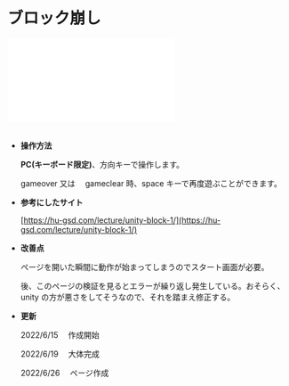 # ブロック崩し

<div class="webgl">
  <iframe 
  loading="lazy" 
  src="./practice1/index.html"
  scrolling="no"  
  frameborder="0" 
  allowfullscreen></iframe>
</div>
<!-- <iframe width="幅の数値" height="高さの数値" src="WebGLプレイヤーを公開しているURL" frameborder="0" allowfullscreen></iframe> -->

<br/>

- **操作方法**

  **PC(キーボード限定)**、方向キーで操作します。

  gameover 又は　 gameclear 時、space キーで再度遊ぶことができます。

- **参考にしたサイト**

  [https://hu-gsd.com/lecture/unity-block-1/](https://hu-gsd.com/lecture/unity-block-1/)

- **改善点**

  ページを開いた瞬間に動作が始まってしまうのでスタート画面が必要。

  後、このページの検証を見るとエラーが繰り返し発生している。おそらく、unity の方が悪さをしてそうなので、それを踏まえ修正する。

- **更新**

  2022/6/15 　作成開始

  2022/6/19 　大体完成

  2022/6/26 　ページ作成

